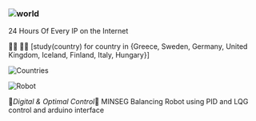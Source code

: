 ### ![world](https://user-images.githubusercontent.com/41951429/90957025-0053b500-e494-11ea-9359-35bcaede0092.gif)
24 Hours Of Every IP on the Internet

👨‍💻 🐱‍💻
[study(country) for country in {Greece, Sweden, Germany, United Kingdom, Iceland, Finland, Italy, Hungary󠁧󠁢󠁥󠁮}]

![Countries](https://user-images.githubusercontent.com/41951429/98380910-802bfd00-2049-11eb-9f27-1ca5d4d0883e.JPG)

<!--
**theocharistr/theocharistr** is a ✨ _special_ ✨ repository because its `README.md` (this file) appears on your GitHub profile.

Here are some ideas to get you started:

- 🔭 I’m currently working on ...♘
- 🌱 I’m currently learning ...♗
- 👯 I’m looking to collaborate on ...♖
- 🤔 I’m looking for help with ...♙
- 💬 Ask me about ...♔
- 📫 How to reach me: ...♕
- 😄 Pronouns: ...
- ⚡ Fun fact: ...
-->

![Robot](https://user-images.githubusercontent.com/41951429/92495922-c73b7480-f1f7-11ea-859f-9422935e29ff.gif)



🤖*Digital & Optimal Control*🤖
MINSEG Balancing Robot using PID and LQG control and arduino interface
